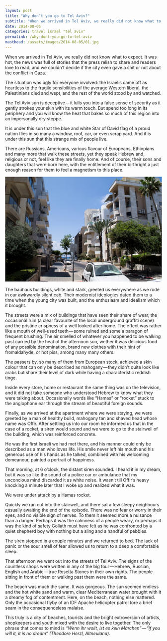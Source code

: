 ```yaml
---
layout: post
title: "Why don’t you go to Tel Aviv?"
subtitle: "When we arrived in Tel Aviv, we really did not know what to expect. It was hot, the news was full of stories that the press relish to share..."
date: 2014-08-05
categories: travel israel "tel aviv"
permalink: /why-dont-you-go-to-tel-aviv
masthead: /assets/images/2014-08-05/01.jpg
---
```

When we arrived in Tel Aviv, we really did not know what to expect. It was hot, the news was full of stories that the press relish to share and readers love to read, and we couldn’t decide if the city even gave a shit or not about the conflict in Gaza.

The situation was ugly for everyone involved: the Israelis came off as heartless to the fragile sensibilities of the average Western liberal, the Palestinians died and wept, and the rest of the world stood by and watched.

The Tel Aviv sun is deceptive — it lulls you into a false sense of security as it gently strokes your skin with its warm touch. But spend too long in its periphery and you will know the heat that bakes so much of this region into an impersonally dry steppe.

It is under this sun that the blue and white Star of David flag of a proud nation flies in so many a window, roof, car, or even scrap yard. And it is under this sun that this strange mix of people live.

There are Russians, Americans, various flavour of Europeans, Ethiopians and many more that walk these streets, yet they speak Hebrew and, religious or not, feel like they are finally home. And of course, their sons and daughters that were born here, with the entitlement of their birthright a just enough reason for them to feel a magnetism to this place.

![street going to the beach](/assets/images/2014-08-05/02.jpg)

The bauhaus buildings, white and stark, greeted us everywhere as we rode in our awkwardly silent cab. Their modernist ideologies dated them to a time when the young city was built, and the enthusiasm and idealism which it brought.

The streets were a mix of buildings that have seen their share of wear, the occasional ruin (a clear favourite of the local underground graffiti scene) and the pristine crispness of a well looked after home. The effect was rather like a mouth of well-used teeth — some ruined and some a paragon of frequent brushing. The air smelled of whatever you happened to be walking past carried by the heat of the afternoon sun, wether it was delicious food of any possible denomination, brand new clothes with their hint of fromaldahyde, or hot piss, among many many others.

The passers by, so many of them from European stock, achieved a skin colour that can only be described as mahogany — they didn’t quite look like arabs but share their level of dark while having a characteristic reddish tinge.

Inside every store, home or restaurant the same thing was on the television, and it did not take someone who understood Hebrew to know what they were talking about. Occasionally words like “Hamas” or “rocket” stuck to the anglophone ear through the stream of beautiful foreign sounds.

Finally, as we arrived at the apartment where we were staying, we were greeted by a man of healthy build, mahogany tan and shaved head whose name was Offir. After settling us into our room he informed us that in the case of a rocket, a siren would sound and we were to go to the stairwell of the building, which was reinforced concrete.

He was the first Israeli we had met there, and his manner could only be described as a man who loves life. His smile never left his mouth and his generous use of his hands as he talked, combined with his welcoming demeanour, painted a portrait of happiness.

That morning, at 6 o’clock, the distant siren sounded. I heard it in my dream, but it was so like the sound of a police car or ambulance that my unconcious mind discarded it as white noise. It wasn’t till Offir’s heavy knocking a minute later that I woke up and realized what it was.

We were under attack by a Hamas rocket.

Quickly we ran out into the stairwell, and there sat a few sleepy neighbours casually awaiting the end of the episode. There was no fear or worry in their eyes, and no visible sign of nerves. To them it seemed more a nuisance than a danger. Perhaps it was the calmness of a people weary, or perhaps it was the kind of safety Goliath must have felt as he was confronted by a quiet shepherd boy with nothing but a sling and a handful of pebbles.

The siren stopped in a couple minutes and we returned to bed. The lack of panic or the sour smell of fear allowed us to return to a deep a comfortable sleep.

That afternoon we went out into the streets of Tel Aviv. The signs of the countless shops were written in any of the big four — Hebrew, Russian, English and Arabic — true Rosetta Stones in their own rights. The people sitting in front of them or walking past them were the same.

The beach was much the same. It was gorgeous. The sun seemed endless and the hot white sand and warm, clear Mediterranean water brought with it a dreamy fog of contentment. Here, on the beach, nothing else mattered. Only the occasional flyby of an IDF Apache helicopter patrol tore a brief seam in the consequenceless malaise.

This truly is a city of beaches, tourists and the bright extroversion of artists, shopkeepers and youth mixed with the desire to live together. The only phrase that comes to mind is _“Wenn ihr wollt, ist es kein Märchen” — “if you will it, it is no dream” (Theodore Herzl, Altneuland)_.
